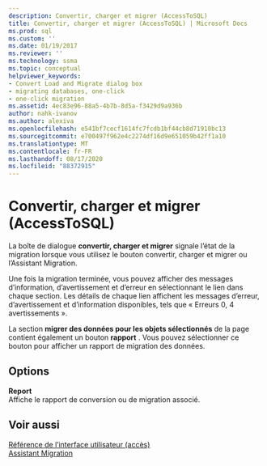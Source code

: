 ```yaml
---
description: Convertir, charger et migrer (AccessToSQL)
title: Convertir, charger et migrer (AccessToSQL) | Microsoft Docs
ms.prod: sql
ms.custom: ''
ms.date: 01/19/2017
ms.reviewer: ''
ms.technology: ssma
ms.topic: conceptual
helpviewer_keywords:
- Convert Load and Migrate dialog box
- migrating databases, one-click
- one-click migration
ms.assetid: 4ec83e96-88a5-4b7b-8d5a-f3429d9a936b
author: nahk-ivanov
ms.author: alexiva
ms.openlocfilehash: e541bf7cecf1614fc7fcdb1bf44cb8d71910bc13
ms.sourcegitcommit: e700497f962e4c2274df16d9e651059b42ff1a10
ms.translationtype: MT
ms.contentlocale: fr-FR
ms.lasthandoff: 08/17/2020
ms.locfileid: "88372915"
---
```

# <a name="convert-load-and-migrate-accesstosql"></a>Convertir, charger et migrer (AccessToSQL)

La boîte de dialogue **convertir, charger et migrer** signale l’état de la migration lorsque vous utilisez le bouton convertir, charger et migrer ou l’Assistant Migration.  
  
Une fois la migration terminée, vous pouvez afficher des messages d’information, d’avertissement et d’erreur en sélectionnant le lien dans chaque section. Les détails de chaque lien affichent les messages d’erreur, d’avertissement et d’information disponibles, tels que « Erreurs 0, 4 avertissements ».  
  
La section **migrer des données pour les objets sélectionnés** de la page contient également un bouton **rapport** . Vous pouvez sélectionner ce bouton pour afficher un rapport de migration des données.  
  
## <a name="options"></a>Options

**Report**  
Affiche le rapport de conversion ou de migration associé.  
  
## <a name="see-also"></a>Voir aussi

[Référence de l’interface utilisateur (accès)](https://msdn.microsoft.com/af24c303-4a41-449b-9c86-d6558a97e839)  
[Assistant Migration](migration-wizard-accesstosql.md)  
  
